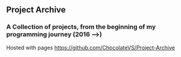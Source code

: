 ## Project Archive

### A Collection of projects, from the beginning of my programming journey (2016 -->)

Hosted with pages
https://github.com/ChocolateVS/Project-Archive
